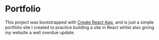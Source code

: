 # Portfolio

This project was bootstrapped with [Create React App](https://github.com/facebook/create-react-app), and is just a simple portfolio site I created to practice building a site in React whilst also giving my website a well overdue update. 
